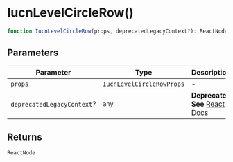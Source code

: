 # IucnLevelCircleRow()

```ts
function IucnLevelCircleRow(props, deprecatedLegacyContext?): ReactNode;
```

## Parameters

| Parameter                  | Type                                                                  | Description                                                                                                                       |
| -------------------------- | --------------------------------------------------------------------- | --------------------------------------------------------------------------------------------------------------------------------- |
| `props`                    | [`IucnLevelCircleRowProps`](../interfaces/IucnLevelCircleRowProps.md) | -                                                                                                                                 |
| `deprecatedLegacyContext`? | `any`                                                                 | **Deprecated** **See** [React Docs](https://legacy.reactjs.org/docs/legacy-context.html#referencing-context-in-lifecycle-methods) |

## Returns

`ReactNode`
